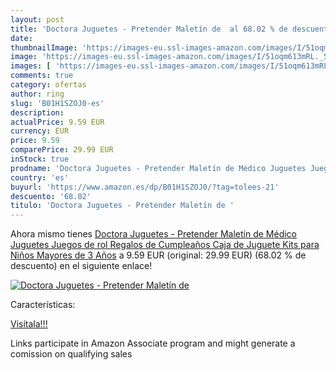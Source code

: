 ```yaml
---
layout: post
title: 'Doctora Juguetes - Pretender Maletín de  al 68.02 % de descuento'
date: 
thumbnailImage: 'https://images-eu.ssl-images-amazon.com/images/I/51oqm613mRL._SL200_.jpg'
image: 'https://images-eu.ssl-images-amazon.com/images/I/51oqm613mRL._SL200_.jpg'
images: [ 'https://images-eu.ssl-images-amazon.com/images/I/51oqm613mRL._SL200_.jpg' ]
comments: true
category: ofertas
author: ring
slug: 'B01H1SZOJ0-es'
description:
actualPrice: 9.59 EUR
currency: EUR
price: 9.59
comparePrice: 29.99 EUR
inStock: true
prodname: 'Doctora Juguetes - Pretender Maletín de Médico Juguetes Juegos de rol Regalos de Cumpleaños Caja de Juguete Kits para Niños Mayores de 3 Años'
country: 'es'
buyurl: 'https://www.amazon.es/dp/B01H1SZOJ0/?tag=tolees-21'
descuento: '68.02'
titulo: 'Doctora Juguetes - Pretender Maletín de '
---
```


Ahora mismo tienes [Doctora Juguetes - Pretender Maletín de Médico Juguetes Juegos de rol Regalos de Cumpleaños Caja de Juguete Kits para Niños Mayores de 3 Años](https://www.amazon.es/dp/B01H1SZOJ0/?tag=tolees-21) a 9.59 EUR (original: 29.99 EUR) (68.02 %  de descuento) en el siguiente enlace!

[![Doctora Juguetes - Pretender Maletín de ](https://images-eu.ssl-images-amazon.com/images/I/51oqm613mRL._SL200_.jpg)](https://www.amazon.es/dp/B01H1SZOJ0/?tag=tolees-21)

Características:


[Visítala!!!](https://www.amazon.es/dp/B01H1SZOJ0/?tag=tolees-21)

Links participate in Amazon Associate program and might generate a comission on qualifying sales

